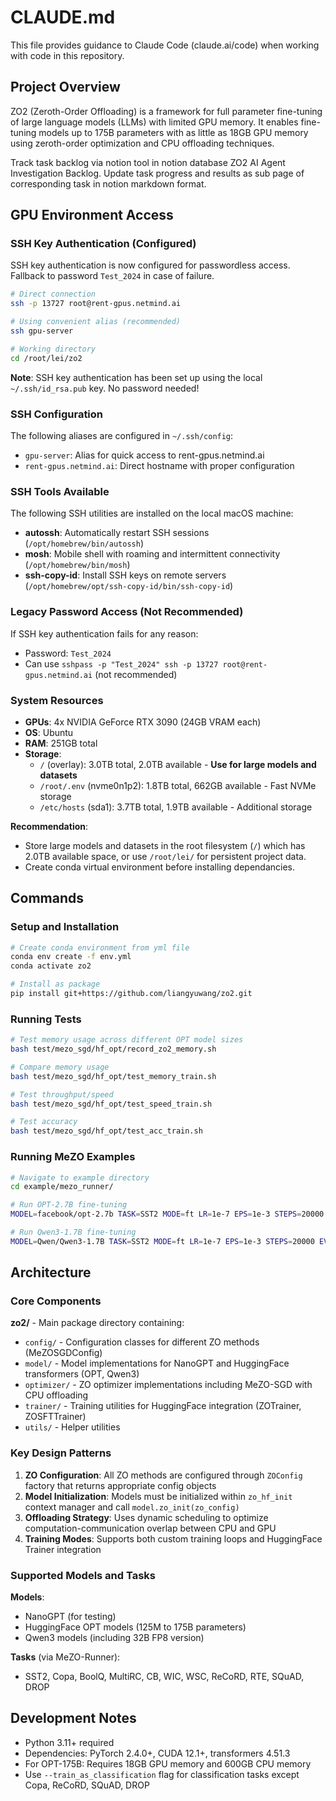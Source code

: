 # CLAUDE.md

This file provides guidance to Claude Code (claude.ai/code) when working with code in this repository.

## Project Overview

ZO2 (Zeroth-Order Offloading) is a framework for full parameter fine-tuning of large language models (LLMs) with limited GPU memory. It enables fine-tuning models up to 175B parameters with as little as 18GB GPU memory using zeroth-order optimization and CPU offloading techniques.

Track task backlog via notion tool in notion database ZO2 AI Agent Investigation Backlog. Update task progress and results as sub page of corresponding task in notion markdown format.

## GPU Environment Access

### SSH Key Authentication (Configured)
SSH key authentication is now configured for passwordless access. Fallback to password `Test_2024` in case of failure.

```bash
# Direct connection
ssh -p 13727 root@rent-gpus.netmind.ai

# Using convenient alias (recommended)
ssh gpu-server

# Working directory
cd /root/lei/zo2
```

**Note**: SSH key authentication has been set up using the local `~/.ssh/id_rsa.pub` key. No password needed!

### SSH Configuration
The following aliases are configured in `~/.ssh/config`:
- `gpu-server`: Alias for quick access to rent-gpus.netmind.ai
- `rent-gpus.netmind.ai`: Direct hostname with proper configuration

### SSH Tools Available
The following SSH utilities are installed on the local macOS machine:
- **autossh**: Automatically restart SSH sessions (`/opt/homebrew/bin/autossh`)
- **mosh**: Mobile shell with roaming and intermittent connectivity (`/opt/homebrew/bin/mosh`)
- **ssh-copy-id**: Install SSH keys on remote servers (`/opt/homebrew/opt/ssh-copy-id/bin/ssh-copy-id`)

### Legacy Password Access (Not Recommended)
If SSH key authentication fails for any reason:
- Password: `Test_2024`
- Can use `sshpass -p "Test_2024" ssh -p 13727 root@rent-gpus.netmind.ai` (not recommended)

### System Resources
- **GPUs**: 4x NVIDIA GeForce RTX 3090 (24GB VRAM each)
- **OS**: Ubuntu
- **RAM**: 251GB total
- **Storage**:
  - `/` (overlay): 3.0TB total, 2.0TB available - **Use for large models and datasets**
  - `/root/.env` (nvme0n1p2): 1.8TB total, 662GB available - Fast NVMe storage
  - `/etc/hosts` (sda1): 3.7TB total, 1.9TB available - Additional storage
  
**Recommendation**: 
- Store large models and datasets in the root filesystem (`/`) which has 2.0TB available space, or use `/root/lei/` for persistent project data.
- Create conda virtual environment before installing dependancies. 

## Commands

### Setup and Installation

```bash
# Create conda environment from yml file
conda env create -f env.yml
conda activate zo2

# Install as package
pip install git+https://github.com/liangyuwang/zo2.git
```

### Running Tests

```bash
# Test memory usage across different OPT model sizes
bash test/mezo_sgd/hf_opt/record_zo2_memory.sh

# Compare memory usage
bash test/mezo_sgd/hf_opt/test_memory_train.sh

# Test throughput/speed
bash test/mezo_sgd/hf_opt/test_speed_train.sh

# Test accuracy
bash test/mezo_sgd/hf_opt/test_acc_train.sh
```

### Running MeZO Examples

```bash
# Navigate to example directory
cd example/mezo_runner/

# Run OPT-2.7B fine-tuning
MODEL=facebook/opt-2.7b TASK=SST2 MODE=ft LR=1e-7 EPS=1e-3 STEPS=20000 EVAL_STEPS=4000 bash mezo.sh

# Run Qwen3-1.7B fine-tuning  
MODEL=Qwen/Qwen3-1.7B TASK=SST2 MODE=ft LR=1e-7 EPS=1e-3 STEPS=20000 EVAL_STEPS=4000 bash mezo.sh
```

## Architecture

### Core Components

**zo2/** - Main package directory containing:
- `config/` - Configuration classes for different ZO methods (MeZOSGDConfig)
- `model/` - Model implementations for NanoGPT and HuggingFace transformers (OPT, Qwen3)
- `optimizer/` - ZO optimizer implementations including MeZO-SGD with CPU offloading
- `trainer/` - Training utilities for HuggingFace integration (ZOTrainer, ZOSFTTrainer)
- `utils/` - Helper utilities

### Key Design Patterns

1. **ZO Configuration**: All ZO methods are configured through `ZOConfig` factory that returns appropriate config objects
2. **Model Initialization**: Models must be initialized within `zo_hf_init` context manager and call `model.zo_init(zo_config)`
3. **Offloading Strategy**: Uses dynamic scheduling to optimize computation-communication overlap between CPU and GPU
4. **Training Modes**: Supports both custom training loops and HuggingFace Trainer integration

### Supported Models and Tasks

**Models**:
- NanoGPT (for testing)
- HuggingFace OPT models (125M to 175B parameters)
- Qwen3 models (including 32B FP8 version)

**Tasks** (via MeZO-Runner):
- SST2, Copa, BoolQ, MultiRC, CB, WIC, WSC, ReCoRD, RTE, SQuAD, DROP

## Development Notes

- Python 3.11+ required
- Dependencies: PyTorch 2.4.0+, CUDA 12.1+, transformers 4.51.3
- For OPT-175B: Requires 18GB GPU memory and 600GB CPU memory
- Use `--train_as_classification` flag for classification tasks except Copa, ReCoRD, SQuAD, DROP